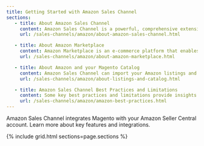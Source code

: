 ```yaml
---
title: Getting Started with Amazon Sales Channel
sections:
   - title: About Amazon Sales Channel
     content: Amazon Sales Channel is a powerful, comprehensive extension that integrates Magento with your Amazon Seller Central account. With this extension, you can create a centralized product catalog and manage your Amazon listings, orders, and fulfillment in Magento.
     url: /sales-channels/amazon/about-amazon-sales-channel.html

   - title: About Amazon Marketplace
     content: Amazon Marketplace is an e-commerce platform that enables third-party sellers to sell new or used products. Listing products on the Amazon Marketplace, third-party sellers gain access to Amazon's world-wide customer base.
     url: /sales-channels/amazon/about-amazon-marketplace.html

   - title: About Amazon and your Magento Catalog
     content: Amazon Sales Channel can import your Amazon listings and continually sync with your Magento catalog. After your Magento catalog is synced, you have a single, central catalog of products that can be listed to both your Magento stores and to your Amazon Central Seller account.
     url: /sales-channels/amazon/about-listings-and-catalog.html

   - title: Amazon Sales Channel Best Practices and Limitations
     content: Some key best practices and limitations provide insights for features and integrations.
     url: /sales-channels/amazon/amazon-best-practices.html
---
```


Amazon Sales Channel integrates Magento with your Amazon Seller Central account. Learn more about key features and integrations.

{% include grid.html sections=page.sections %}